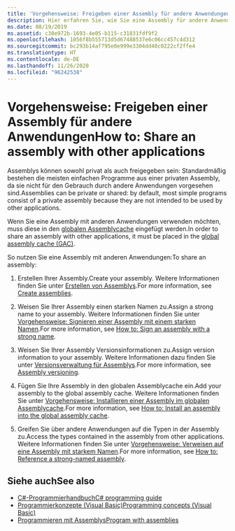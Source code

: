 ```yaml
---
title: 'Vorgehensweise: Freigeben einer Assembly für andere Anwendungen'
description: Hier erfahren Sie, wie Sie eine Assembly für andere Anwendungen in .NET freigeben. Assemblys können privat (Standardeinstellung) oder freigegeben sein. Fügen Sie eine Assembly in den globalen Assemblycache ein, um sie freizugeben.
ms.date: 08/19/2019
ms.assetid: c30e972b-1693-4e05-b115-c31831fdf9f2
ms.openlocfilehash: 1056f8b555713d5d67488537e6c06cc457c4d312
ms.sourcegitcommit: bc293b14af795e0e999e3304dd40c0222cf2ffe4
ms.translationtype: HT
ms.contentlocale: de-DE
ms.lasthandoff: 11/26/2020
ms.locfileid: "96242538"
---
```

# <a name="how-to-share-an-assembly-with-other-applications"></a><span data-ttu-id="ccbde-105">Vorgehensweise: Freigeben einer Assembly für andere Anwendungen</span><span class="sxs-lookup"><span data-stu-id="ccbde-105">How to: Share an assembly with other applications</span></span>

<span data-ttu-id="ccbde-106">Assemblys können sowohl privat als auch freigegeben sein: Standardmäßig bestehen die meisten einfachen Programme aus einer privaten Assembly, da sie nicht für den Gebrauch durch andere Anwendungen vorgesehen sind.</span><span class="sxs-lookup"><span data-stu-id="ccbde-106">Assemblies can be private or shared: by default, most simple programs consist of a private assembly because they are not intended to be used by other applications.</span></span>  

<span data-ttu-id="ccbde-107">Wenn Sie eine Assembly mit anderen Anwendungen verwenden möchten, muss diese in den [globalen Assemblycache](gac.md) eingefügt werden.</span><span class="sxs-lookup"><span data-stu-id="ccbde-107">In order to share an assembly with other applications, it must be placed in the [global assembly cache (GAC)](gac.md).</span></span>  
  
<span data-ttu-id="ccbde-108">So nutzen Sie eine Assembly mit anderen Anwendungen:</span><span class="sxs-lookup"><span data-stu-id="ccbde-108">To share an assembly:</span></span>
  
1. <span data-ttu-id="ccbde-109">Erstellen Ihrer Assembly.</span><span class="sxs-lookup"><span data-stu-id="ccbde-109">Create your assembly.</span></span> <span data-ttu-id="ccbde-110">Weitere Informationen finden Sie unter [Erstellen von Assemblys](../../standard/assembly/create.md).</span><span class="sxs-lookup"><span data-stu-id="ccbde-110">For more information, see [Create assemblies](../../standard/assembly/create.md).</span></span>  
  
2. <span data-ttu-id="ccbde-111">Weisen Sie Ihrer Assembly einen starken Namen zu.</span><span class="sxs-lookup"><span data-stu-id="ccbde-111">Assign a strong name to your assembly.</span></span> <span data-ttu-id="ccbde-112">Weitere Informationen finden Sie unter [Vorgehensweise: Signieren einer Assembly mit einem starken Namen](../../standard/assembly/sign-strong-name.md).</span><span class="sxs-lookup"><span data-stu-id="ccbde-112">For more information, see [How to: Sign an assembly with a strong name](../../standard/assembly/sign-strong-name.md).</span></span>  
  
3. <span data-ttu-id="ccbde-113">Weisen Sie Ihrer Assembly Versionsinformationen zu.</span><span class="sxs-lookup"><span data-stu-id="ccbde-113">Assign version information to your assembly.</span></span> <span data-ttu-id="ccbde-114">Weitere Informationen dazu finden Sie unter [Versionsverwaltung für Assemblys](../../standard/assembly/versioning.md).</span><span class="sxs-lookup"><span data-stu-id="ccbde-114">For more information, see [Assembly versioning](../../standard/assembly/versioning.md).</span></span>  
  
4. <span data-ttu-id="ccbde-115">Fügen Sie Ihre Assembly in den globalen Assemblycache ein.</span><span class="sxs-lookup"><span data-stu-id="ccbde-115">Add your assembly to the global assembly cache.</span></span> <span data-ttu-id="ccbde-116">Weitere Informationen finden Sie unter [Vorgehensweise: Installieren einer Assembly im globalen Assemblycache](install-assembly-into-gac.md).</span><span class="sxs-lookup"><span data-stu-id="ccbde-116">For more information, see [How to: Install an assembly into the global assembly cache](install-assembly-into-gac.md).</span></span>  
  
5. <span data-ttu-id="ccbde-117">Greifen Sie über andere Anwendungen auf die Typen in der Assembly zu.</span><span class="sxs-lookup"><span data-stu-id="ccbde-117">Access the types contained in the assembly from other applications.</span></span> <span data-ttu-id="ccbde-118">Weitere Informationen finden Sie unter [Vorgehensweise: Verweisen auf eine Assembly mit starkem Namen](../../standard/assembly/reference-strong-named.md).</span><span class="sxs-lookup"><span data-stu-id="ccbde-118">For more information, see [How to: Reference a strong-named assembly](../../standard/assembly/reference-strong-named.md).</span></span>  
  
## <a name="see-also"></a><span data-ttu-id="ccbde-119">Siehe auch</span><span class="sxs-lookup"><span data-stu-id="ccbde-119">See also</span></span>

- [<span data-ttu-id="ccbde-120">C#-Programmierhandbuch</span><span class="sxs-lookup"><span data-stu-id="ccbde-120">C# programming guide</span></span>](../../../api/index.md)
- [<span data-ttu-id="ccbde-121">Programmierkonzepte (Visual Basic)</span><span class="sxs-lookup"><span data-stu-id="ccbde-121">Programming concepts (Visual Basic)</span></span>](../../../api/index.md)
- [<span data-ttu-id="ccbde-122">Programmieren mit Assemblys</span><span class="sxs-lookup"><span data-stu-id="ccbde-122">Program with assemblies</span></span>](../../standard/assembly/index.md)
